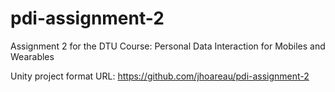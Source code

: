 # pdi-assignment-2
Assignment 2 for the DTU Course: Personal Data Interaction for Mobiles and Wearables

Unity project format
URL: https://github.com/jhoareau/pdi-assignment-2
